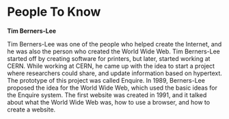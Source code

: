 # People To Know
**Tim Berners-Lee**

Tim Berners-Lee was one of the people who helped create the Internet, and he was also the person who created the World Wide Web. Tim Berners-Lee started off by creating software for printers, but later, started working at CERN. While working at CERN, he came up with the idea to start a project where researchers could share, and update information based on hypertext. The prototype of this project was called Enquire. In 1989, Berners-Lee proposed the idea for the World Wide Web, which used the basic ideas for the Enquire system. The first website was created in 1991, and it talked about what the World Wide Web was, how to use a browser, and how to create a website.
